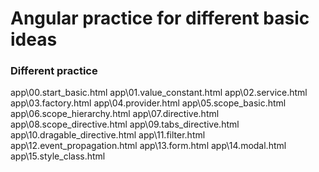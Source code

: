 # Angular practice for different basic ideas

### Different practice

app\00.start_basic.html
app\01.value_constant.html
app\02.service.html
app\03.factory.html
app\04.provider.html
app\05.scope_basic.html
app\06.scope_hierarchy.html
app\07.directive.html
app\08.scope_directive.html
app\09.tabs_directive.html
app\10.dragable_directive.html
app\11.filter.html
app\12.event_propagation.html
app\13.form.html
app\14.modal.html
app\15.style_class.html